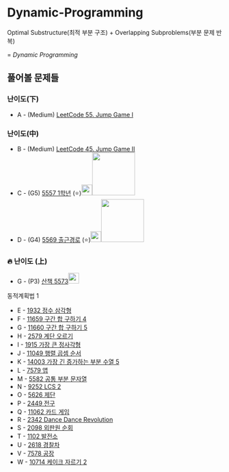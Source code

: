 # Dynamic-Programming

Optimal Substructure(최적 부분 구조) + Overlapping Subproblems(부분 문제 반복) 

= *Dynamic Programming*

## 풀어볼 문제들

### 난이도(下)
+ A - (Medium) [LeetCode 55. Jump Game I](https://leetcode.com/problems/jump-game/description/)


### 난이도(中)
+ B - (Medium) [LeetCode 45. Jump Game II](https://leetcode.com/problems/jump-game-ii/description/)
+ C - (G5) [5557 1학년](https://www.acmicpc.net/problem/5557) (:star:)[<img src = "https://github.com/sulogc.png" width="25" height="25">](./Code/5557/5557_L.py)[<img src = "https://github.com/Haaarimmm.png" width="100" height="100">](./Code/5557/5557_K.py)[<img src = "https://github.com/wocjs.png" width="10" height="25">](./Code/5557/5557_H.py)
+ D - (G4) [5569 출근경로](https://www.acmicpc.net/problem/5569) (:star:)[<img src = "https://github.com/sulogc.png" width="25" height="25">](./Code/5569/5569_L.py)[<img src = "https://github.com/Haaarimmm.png" width="100" height="100">](./Code/5569/5569_K.py)[<img src = "https://github.com/wocjs.png" width="10" height="25">](./Code/5569/5569_H.py)


### :fire: 난이도 (上)
+ G - (P3) [산책	5573](https://www.acmicpc.net/problem/5573)[<img src = "https://github.com/Frog-Slayer.png" width="(50, 50)" height="25">](./Code/5573/5573_P.cpp)

동적계획법 1
+ E - [1932 정수 삼각형](https://www.acmicpc.net/problem/1932)    
+ F - [11659 구간 합 구하기 4](https://www.acmicpc.net/problem/11659)    
+ G - [11660 구간 합 구하기 5](https://www.acmicpc.net/problem/11660)    
+ H - [2579 계단 오르기](https://www.acmicpc.net/problem/2579)    
+ I - [1915 가장 큰 정사각형](https://www.acmicpc.net/problem/1915)    
+ J - [11049 행렬 곱셈 순서](https://www.acmicpc.net/problem/11049)    
+ K - [14003 가장 긴 증가하는 부분 수열 5](https://www.acmicpc.net/problem/14003)   
+ L - [7579 앱](https://www.acmicpc.net/problem/7579)   
+ M - [5582 공통 부분 문자열](https://www.acmicpc.net/problem/5582)   
+ N - [9252 LCS 2](https://www.acmicpc.net/problem/9252)   
+ O - [5626 제단](https://www.acmicpc.net/problem/5626)
+ P - [2449 전구](https://www.acmicpc.net/problem/2449)
+ Q - [11062 카드 게임](https://www.acmicpc.net/problem/11062)
+ R - [2342 Dance Dance Revolution](https://www.acmicpc.net/problem/2342)
+ S - [2098 외판원 순회](https://www.acmicpc.net/problem/2098)
+ T - [1102 발전소](https://www.acmicpc.net/problem/1102)
+ U - [2618 경찰차](https://www.acmicpc.net/problem/2618)
+ V - [7578 공장](https://www.acmicpc.net/problem/7578)
+ W - [10714 케이크 자르기 2](https://www.acmicpc.net/problem/10714)
